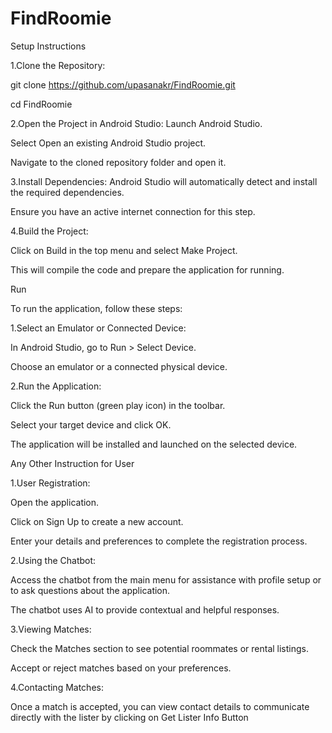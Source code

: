 # FindRoomie

Setup Instructions

1.Clone the Repository:

 git clone https://github.com/upasanakr/FindRoomie.git
   
 cd FindRoomie

2.Open the Project in Android Studio:
Launch Android Studio.

Select Open an existing Android Studio project.

Navigate to the cloned repository folder and open it.


3.Install Dependencies:
Android Studio will automatically detect and install the required dependencies.

Ensure you have an active internet connection for this step.

4.Build the Project:

Click on Build in the top menu and select Make Project. 

This will compile the code and prepare the application for running.


Run

To run the application, follow these steps:

1.Select an Emulator or Connected Device:

In Android Studio, go to Run > Select Device.

Choose an emulator or a connected physical device.


2.Run the Application:

Click the Run button (green play icon) in the toolbar.

Select your target device and click OK.

The application will be installed and launched on the selected device.


Any Other Instruction for User

1.User Registration:

Open the application.

Click on Sign Up to create a new account.

Enter your details and preferences to complete the registration process.

2.Using the Chatbot:

Access the chatbot from the main menu for assistance with profile setup or to ask questions about the application.

The chatbot uses AI to provide contextual and helpful responses.

3.Viewing Matches:

Check the Matches section to see potential roommates or rental listings.

Accept or reject matches based on your preferences.

4.Contacting Matches:

Once a match is accepted, you can view contact details to communicate directly with the lister by clicking on Get Lister Info Button

